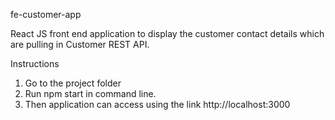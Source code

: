 fe-customer-app

React JS front end application to display the customer contact details which are pulling in Customer REST API.

Instructions

1. Go to the project folder
2. Run npm start in command line.
3. Then application can access using the link http://localhost:3000
